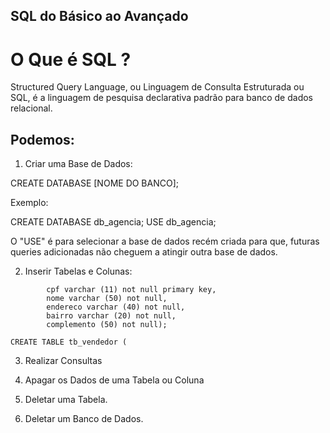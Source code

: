 ## SQL do Básico ao Avançado

# O Que é SQL ?

Structured Query Language, ou Linguagem de Consulta Estruturada ou SQL, é a linguagem de pesquisa declarativa padrão para banco de dados relacional.

## Podemos:

1. Criar uma Base de Dados:

CREATE DATABASE [NOME DO BANCO];

Exemplo: 

CREATE DATABASE db_agencia;
USE db_agencia;

O "USE" é para selecionar a base de dados recém criada para que, futuras queries adicionadas não cheguem a atingir outra base de dados.

2. Inserir Tabelas e Colunas:

``` CREATE TABLE tb_cliente (
        cpf varchar (11) not null primary key,
        nome varchar (50) not null,
        endereco varchar (40) not null,
        bairro varchar (20) not null,
        complemento (50) not null);
```

``` CREATE TABLE tb_vendedor ( ```

3. Realizar Consultas

4. Apagar os Dados de uma Tabela ou Coluna

5. Deletar uma Tabela.

6. Deletar um Banco de Dados.

